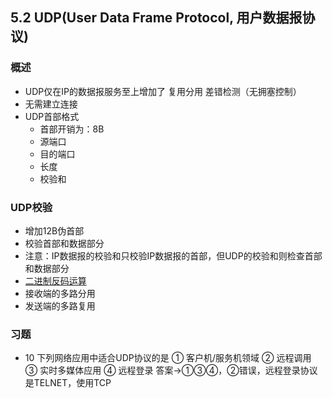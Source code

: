 ## 5.2 UDP(User Data Frame Protocol, 用户数据报协议)

### 概述
- UDP仅在IP的数据报服务至上增加了 复用分用 差错检测（无拥塞控制）
- 无需建立连接
- UDP首部格式
    - 首部开销为：8B
    - 源端口
    - 目的端口
    - 长度
    - 校验和
### UDP校验
- 增加12B伪首部
- 校验首部和数据部分
- 注意：IP数据报的校验和只校验IP数据报的首部，但UDP的校验和则检查首部和数据部分
- [二进制反码运算](https://www.cnblogs.com/jcchan/p/10400504.html)
- 接收端的多路分用
- 发送端的多路复用
### 习题
- 10 下列网络应用中适合UDP协议的是
① 客户机/服务机领域
② 远程调用
③ 实时多媒体应用
④ 远程登录
答案→①③④，②错误，远程登录协议是TELNET，使用TCP
